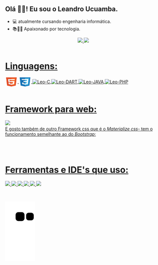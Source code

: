 ## Olá 👋🏽! Eu sou o Leandro Ucuamba.

- 💻 atualmente cursando engenharia informática.
- 📚👍🏽 Apaixonado por tecnologia.

<div align="center">
  <a href="https://github.com/LeandroUcuamba">
  <img height="180em" src="https://github-readme-stats.vercel.app/api?username=LeandroUcuamba&show_icons=true&theme=dracula&include_all_commits=true&count_private=true"/>
  <img height="180em" src="https://github-readme-stats.vercel.app/api/top-langs/?username=LeandroUcuamba&layout=compact&langs_count=7&theme=dracula"/>
</div>
<div style="display: inline_block"><br>
  <h1> Linguagens: </h1>
  <img align="center" alt="Leo-HTML" height="30" width="40" src="https://raw.githubusercontent.com/devicons/devicon/master/icons/html5/html5-original.svg">
  <img align="center" alt="Leo-CSS" height="30" width="40" src="https://raw.githubusercontent.com/devicons/devicon/master/icons/css3/css3-original.svg">
  <img align="center" alt="Leo-C" height="30" width="40" src="https://cdn.jsdelivr.net/gh/devicons/devicon/icons/c/c-original.svg" />    
  <img align="center" alt="Leo-DART" height="90" width="105"  src="https://cdn.jsdelivr.net/gh/devicons/devicon/icons/dart/dart-original-wordmark.svg" />
  <img align="center" alt="Leo-JAVA" height="40" width="60" src="https://cdn.jsdelivr.net/gh/devicons/devicon/icons/java/java-original-wordmark.svg" />
  <img align="center" alt="Leo-PHP" height="50" width="50" src="https://cdn.jsdelivr.net/gh/devicons/devicon/icons/php/php-original.svg" />
<br>
</div>


<div style="display: inline_block"><br>
   <h1> Framework para web:</h1>
   <img src="https://img.shields.io/badge/Bootstrap-563D7C?style=for-the-badge&logo=bootstrap&logoColor=white" /></br>
   E gosto também de outro Framework css que é o <i>Materialize css</i>- tem o funcionamento semelhante ao do <i>Bootstrap</i>;
<br><br><br>
</div>


<div style="display: inline_block"><br>
   <h1> Ferramentas e IDE's que uso:</h1>
   <img src="https://img.shields.io/badge/MySQL-005C84?style=for-the-badge&logo=mysql&logoColor=white" />
   <img src="https://img.shields.io/badge/Visual_Studio_Code-0078D4?style=for-the-badge&logo=visual%20studio%20code&logoColor=white" />
   <img src="https://img.shields.io/badge/apache%20netbeans-1B6AC6?style=for-the-badge&logo=apache%20netbeans%20IDE&logoColor=white" />
   <img src="https://img.shields.io/badge/Xampp-F37623?style=for-the-badge&logo=xampp&logoColor=white" />
   <img src="https://img.shields.io/badge/Adobe%20XD-470137?style=for-the-badge&logo=Adobe%20XD&logoColor=#FF61F6" />
   <img src="https://img.shields.io/badge/Eclipse-2C2255?style=for-the-badge&logo=eclipse&logoColor=white" />
<br><br><br>
</div>


![Snake animation](https://github.com/rafaballerini/rafaballerini/blob/output/github-contribution-grid-snake.svg)
